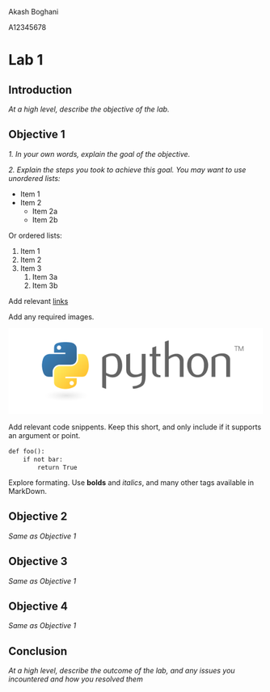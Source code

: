 Akash Boghani

A12345678

# Lab 1

## Introduction
*At a high level, describe the objective of the lab.*

## Objective 1
*1. In your own words, explain the goal of the objective.*

*2. Explain the steps you took to achieve this goal. You may want to use unordered lists:*
* Item 1
* Item 2
  * Item 2a
  * Item 2b

Or ordered lists:
1. Item 1
1. Item 2
1. Item 3
   1. Item 3a
   1. Item 3b

Add relevant [links](https://guides.github.com/features/mastering-markdown/)

Add any required images.

![GitHub Logo](Images/python.png)

Add relevant code snippents. Keep this short, and only include if it supports an argument or point.

    def foo():
        if not bar:
            return True

Explore formating. Use **bolds** and *italics*, and many other tags available in MarkDown.

## Objective 2
*Same as Objective 1*

## Objective 3
*Same as Objective 1*

## Objective 4
*Same as Objective 1*

## Conclusion
*At a high level, describe the outcome of the lab, and any issues you incountered and how you resolved them*

